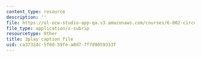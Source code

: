 ```yaml
---
content_type: resource
description: ''
file: https://ol-ocw-studio-app-qa.s3.amazonaws.com/courses/6-002-circuits-and-electronics-spring-2007/ca37324c5f0d59fea0d77f7d9059333f_wNuBD4PYWvs.vtt
file_type: application/x-subrip
resourcetype: Other
title: 3play caption file
uid: ca37324c-5f0d-59fe-a0d7-7f7d9059333f
---
```

